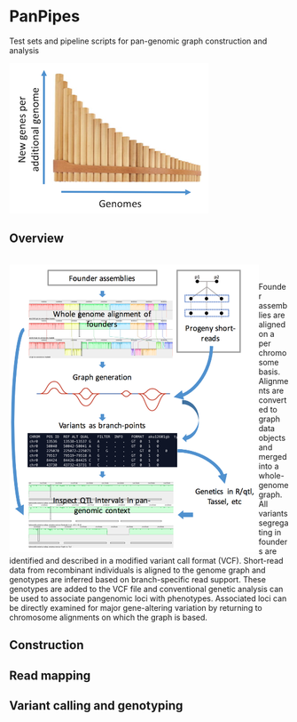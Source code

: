 # PanPipes
Test sets and pipeline scripts for pan-genomic graph construction and analysis

![PanPipes Logo](/pics/logo.png)

## Overview

<br><img src="/pics/workFlow.png" width=450 align=left><br>

Founder assemblies are aligned on a per chromosome basis.  Alignments are converted to graph data objects and merged into a whole-genome graph.  All variants segregating in founders are identified and described in a modified variant call format (VCF).  Short-read data from recombinant individuals is aligned to the genome graph and genotypes are inferred based on branch-specific read support.  These genotypes are added to the VCF file and conventional genetic analysis can be used to associate pangenomic loci with phenotypes.  Associated loci can be directly examined for major gene-altering variation by returning to chromosome alignments on which the graph is based.


## Construction

## Read mapping

## Variant calling and genotyping



